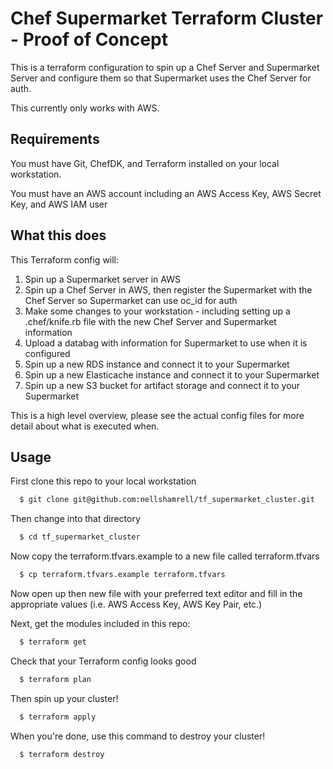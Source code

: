 # Chef Supermarket Terraform Cluster - Proof of Concept

This is a terraform configuration to spin up a Chef Server and Supermarket Server and configure them so that Supermarket uses the Chef Server for auth.

This currently only works with AWS.

## Requirements
You must have Git, ChefDK, and Terraform installed on your local workstation.

You must have an AWS account including an AWS Access Key, AWS Secret Key, and AWS IAM user

## What this does

This Terraform config will:

1. Spin up a Supermarket server in AWS
2. Spin up a Chef Server in AWS, then register the Supermarket with the Chef Server so Supermarket can use oc_id for auth
3. Make some changes to your workstation - including setting up a .chef/knife.rb file with the new Chef Server and Supermarket information
4. Upload a databag with information for Supermarket to use when it is configured 
5. Spin up a new RDS instance and connect it to your Supermarket
6. Spin up a new Elasticache instance and connect it to your Supermarket
7. Spin up a new S3 bucket for artifact storage and connect it to your Supermarket

This is a high level overview, please see the actual config files for more detail about what is executed when.

## Usage

First clone this repo to your local workstation

```bash
  $ git clone git@github.com:nellshamrell/tf_supermarket_cluster.git
```

Then change into that directory

```bash
  $ cd tf_supermarket_cluster
```

Now copy the terraform.tfvars.example to a new file called terraform.tfvars

```bash
  $ cp terraform.tfvars.example terraform.tfvars
```

Now open up then new file with your preferred text editor and fill in the appropriate values (i.e. AWS Access Key, AWS Key Pair, etc.)

Next, get the modules included in this repo:

```bash
  $ terraform get
```

Check that your Terraform config looks good

```bash
  $ terraform plan
```

Then spin up your cluster!

```bash
  $ terraform apply
```

When you're done, use this command to destroy your cluster!

```bash
  $ terraform destroy
```
